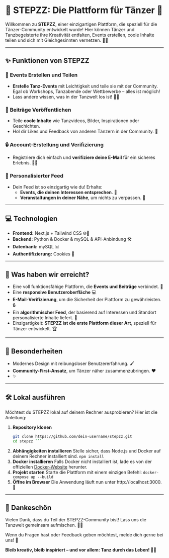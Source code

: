 # 🕺 STEPZZ: Die Plattform für Tänzer 🎉

Willkommen zu **STEPZZ**, einer einzigartigen Plattform, die speziell für die Tänzer-Community entwickelt wurde! Hier können Tänzer und Tanzbegeisterte ihre Kreativität entfalten, Events erstellen, coole Inhalte teilen und sich mit Gleichgesinnten vernetzen. 💃🕺

---

## ✨ Funktionen von STEPZZ

### 📅 **Events Erstellen und Teilen**
- **Erstelle Tanz-Events** mit Leichtigkeit und teile sie mit der Community. Egal ob Workshops, Tanzabende oder Wettbewerbe – alles ist möglich!
- Lass andere wissen, was in der Tanzwelt los ist! 💃🕺

### 📝 **Beiträge Veröffentlichen**
- Teile **coole Inhalte** wie Tanzvideos, Bilder, Inspirationen oder Geschichten.
- Hol dir Likes und Feedback von anderen Tänzern in der Community. 🙌

### 🔒 **Account-Erstellung und Verifizierung**
- Registriere dich einfach und **verifiziere deine E-Mail** für ein sicheres Erlebnis. 📧✅

### 🌟 **Personalisierter Feed**
- Dein Feed ist so einzigartig wie du! Erhalte:
  - **Events, die deinen Interessen entsprechen**. 🎯
  - **Veranstaltungen in deiner Nähe**, um nichts zu verpassen. 📍

---

## 💻 Technologien
- **Frontend:** Next.js + Tailwind CSS 🌐🎨
- **Backend:** Python & Docker & mySQL & API-Anbindung 🛠️
- **Datenbank:** mySQL 📊
- **Authentifizierung:** Cookies 🔐

---

## 🚀 Was haben wir erreicht?
- Eine voll funktionsfähige Plattform, die **Events und Beiträge** verbindet. 🎉
- Eine **responsive Benutzeroberfläche** 💻
- **E-Mail-Verifizierung**, um die Sicherheit der Plattform zu gewährleisten. 🔒
- Ein **algorithmischer Feed**, der basierend auf Interessen und Standort personalisierte Inhalte liefert. 🤖
- Einzigartigkeit: **STEPZZ ist die erste Plattform dieser Art**, speziell für Tänzer entwickelt. 🏆

---

## 🌟 Besonderheiten
- Modernes Design mit reibungsloser Benutzererfahrung. 🖌️
- **Community-First-Ansatz**, um Tänzer näher zusammenzubringen. ❤️
-  ✨

---

## 🛠️ Lokal ausführen

Möchtest du STEPZZ lokal auf deinem Rechner ausprobieren? Hier ist die Anleitung: 

1. **Repository klonen**  
   ```bash
   git clone https://github.com/dein-username/stepzz.git
   cd stepzz ```
2. **Abhängigkeiten installieren**
Stelle sicher, dass Node.js und Docker auf deinem Rechner installiert sind.
 ```npm install```
3. **Docker installieren**
  Falls Docker nicht installiert ist, lade es von der offiziellen [Docker-Website](https://docs.docker.com/engine/install/)
 herunter. 
4. **Projekt starten**
Starte die Plattform mit einem einzigen Befehl:
```docker-compose up --build```
5. **Öffne im Browser**
Die Anwendung läuft nun unter http://localhost:3000. 🎉

---

## 🤝 Dankeschön
Vielen Dank, dass du Teil der STEPZZ-Community bist! Lass uns die Tanzwelt gemeinsam aufmischen. 💃🎶

Wenn du Fragen hast oder Feedback geben möchtest, melde dich gerne bei uns! 📩

**Bleib kreativ, bleib inspiriert – und vor allem: Tanz durch das Leben! 🕺💃**
